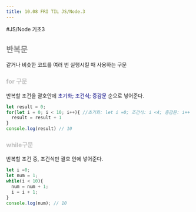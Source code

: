 ```yaml
---
title: 10.08 FRI TIL JS/Node.3
---
```


#JS/Node 기초3

## <span style="color:gray">반복문</span>

같거나 비슷한 코드를 여러 번 실행시킬 때 사용하는 구문

### <span style="color:silver">for 구문</span>

반복할 조건을 괄호안에 <span style="color:navy">초기화; 조건식; 증감문</span> 순으로 넣어준다.

```js
let result = 0;
for(let i = 0; i < 10; i++){ //초기화: let i =0; 조건식: i <4; 증감문: i++
  result = result + 1
}
console.log(result) // 10
```

### <span style="color:silver">while구문</span>

반복할 조건 중, 조건식만 괄호 안에 넣어준다.

```js
let i =0;
let num = 1;
while(i < 10){
  num = num + 1;
  i = i + 1;
}
console.log(num); // 10
```